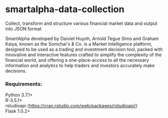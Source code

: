 # smartalpha-data-collection
Collect, transform and structure various financial market data and output into JSON format

SmartAlpha developed by Daiviet Huynh, Arnold Tegue Simo and Graham Kaiya, known as the Somchai's & Co. is a Market Intelligence platform, designed to be used as a trading and investment decision tool, packed with innovative and interactive features ​crafted to simplify the complexity of the financial world, and offering a one-place-access to all the necessary information and analytics to help traders and investors accurately make decisions.

### Requirements:
Python 3.7.1+  
R-3.5.1+  
rstudioapi (https://cran.rstudio.com/web/packages/rstudioapi/)  
Flask 1.0.2+
